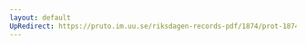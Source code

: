 ```yaml
---
layout: default
UpRedirect: https://pruto.im.uu.se/riksdagen-records-pdf/1874/prot-1874--ak--128/prot-1874--ak--128_006.pdf
---
```

